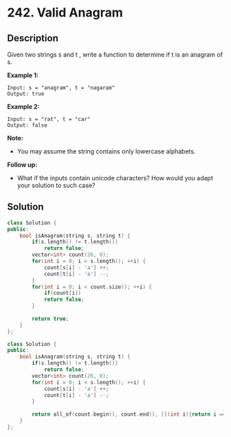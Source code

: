 # 242. Valid Anagram

## Description

Given two strings s and t , write a function to determine if t is an anagram of s.

**Example 1:**

```
Input: s = "anagram", t = "nagaram"
Output: true
```

**Example 2:**

```
Input: s = "rat", t = "car"
Output: false
```

**Note:**

- You may assume the string contains only lowercase alphabets.

**Follow up:**

- What if the inputs contain unicode characters? How would you adapt your solution to such case?

## Solution

```cpp
class Solution {
public:
    bool isAnagram(string s, string t) {
        if(s.length() != t.length())
            return false;
        vector<int> count(26, 0);
        for(int i = 0; i < s.length(); ++i) {
            count[s[i] - 'a'] ++;
            count[t[i] - 'a'] --;
        }
        for(int i = 0; i < count.size(); ++i) {
            if(count[i])
            return false;
        }
        
        return true;
    }
};
```

```cpp
class Solution {
public:
    bool isAnagram(string s, string t) {
        if(s.length() != t.length())
            return false;
        vector<int> count(26, 0);
        for(int i = 0; i < s.length(); ++i) {
            count[s[i] - 'a'] ++;
            count[t[i] - 'a'] --;
        }
        
        return all_of(count.begin(), count.end(), [](int i){return i == 0;});
    }
};
```